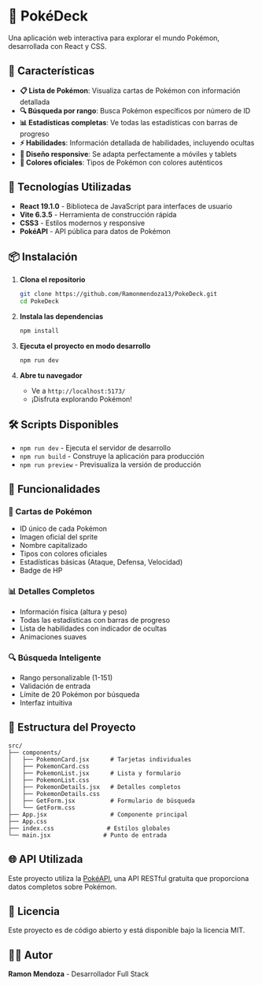 # 🎴 PokéDeck

Una aplicación web interactiva para explorar el mundo Pokémon, desarrollada con React y CSS.

## 🌟 Características

- **📋 Lista de Pokémon**: Visualiza cartas de Pokémon con información detallada
- **🔍 Búsqueda por rango**: Busca Pokémon específicos por número de ID
- **📊 Estadísticas completas**: Ve todas las estadísticas con barras de progreso
- **⚡ Habilidades**: Información detallada de habilidades, incluyendo ocultas
- **🎨 Diseño responsive**: Se adapta perfectamente a móviles y tablets
- **🌈 Colores oficiales**: Tipos de Pokémon con colores auténticos

## 🚀 Tecnologías Utilizadas

- **React 19.1.0** - Biblioteca de JavaScript para interfaces de usuario
- **Vite 6.3.5** - Herramienta de construcción rápida
- **CSS3** - Estilos modernos y responsive
- **PokéAPI** - API pública para datos de Pokémon

## 📦 Instalación

1. **Clona el repositorio**
   ```bash
   git clone https://github.com/Ramonmendoza13/PokeDeck.git
   cd PokeDeck
   ```

2. **Instala las dependencias**
   ```bash
   npm install
   ```

3. **Ejecuta el proyecto en modo desarrollo**
   ```bash
   npm run dev
   ```

4. **Abre tu navegador**
   - Ve a `http://localhost:5173/`
   - ¡Disfruta explorando Pokémon!

## 🛠️ Scripts Disponibles

- `npm run dev` - Ejecuta el servidor de desarrollo
- `npm run build` - Construye la aplicación para producción
- `npm run preview` - Previsualiza la versión de producción

## 📱 Funcionalidades

### 🎴 Cartas de Pokémon
- ID único de cada Pokémon
- Imagen oficial del sprite
- Nombre capitalizado
- Tipos con colores oficiales
- Estadísticas básicas (Ataque, Defensa, Velocidad)
- Badge de HP

### 📊 Detalles Completos
- Información física (altura y peso)
- Todas las estadísticas con barras de progreso
- Lista de habilidades con indicador de ocultas
- Animaciones suaves

### 🔍 Búsqueda Inteligente
- Rango personalizable (1-151)
- Validación de entrada
- Límite de 20 Pokémon por búsqueda
- Interfaz intuitiva

## 🎨 Estructura del Proyecto

```
src/
├── components/
│   ├── PokemonCard.jsx      # Tarjetas individuales
│   ├── PokemonCard.css
│   ├── PokemonList.jsx      # Lista y formulario
│   ├── PokemonList.css
│   ├── PokemonDetails.jsx   # Detalles completos
│   ├── PokemonDetails.css
│   ├── GetForm.jsx          # Formulario de búsqueda
│   └── GetForm.css
├── App.jsx                  # Componente principal
├── App.css
├── index.css               # Estilos globales
└── main.jsx               # Punto de entrada
```

## 🌐 API Utilizada

Este proyecto utiliza la [PokéAPI](https://pokeapi.co/), una API RESTful gratuita que proporciona datos completos sobre Pokémon.

## 📄 Licencia

Este proyecto es de código abierto y está disponible bajo la licencia MIT.

## 👨‍💻 Autor

**Ramon Mendoza** - Desarrollador Full Stack


